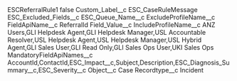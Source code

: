 <?xml version="1.0" encoding="UTF-8"?>
<CustomMetadata xmlns="http://soap.sforce.com/2006/04/metadata" xmlns:xsi="http://www.w3.org/2001/XMLSchema-instance" xmlns:xsd="http://www.w3.org/2001/XMLSchema">
    <label>ESCReferralRule1</label>
    <protected>false</protected>
    <values>
        <field>Custom_Label__c</field>
        <value xsi:type="xsd:string">ESC_CaseRuleMessage</value>
    </values>
    <values>
        <field>ESC_Excluded_Fields__c</field>
        <value xsi:nil="true"/>
    </values>
    <values>
        <field>ESC_Queue_Name__c</field>
        <value xsi:nil="true"/>
    </values>
    <values>
        <field>ExcludeProfileName__c</field>
        <value xsi:nil="true"/>
    </values>
    <values>
        <field>FieldApiName__c</field>
        <value xsi:type="xsd:string">ReferralId</value>
    </values>
    <values>
        <field>Field_Value__c</field>
        <value xsi:nil="true"/>
    </values>
    <values>
        <field>IncludeProfileName__c</field>
        <value xsi:type="xsd:string">ANZ Users,GLI Helpdesk Agent,GLI Helpdesk Manager,USL Accountable Resolver,USL Helpdesk Agent,USL Helpdesk Manager,USL Hybrid Agent,GLI Sales User,GLI Read Only,GLI Sales Ops User,UKI Sales Ops</value>
    </values>
    <values>
        <field>MandatoryFieldApiNames__c</field>
        <value xsi:type="xsd:string">AccountId,ContactId,ESC_Impact__c,Subject,Description,ESC_Diagnosis_Summary__c,ESC_Severity__c</value>
    </values>
    <values>
        <field>Object__c</field>
        <value xsi:type="xsd:string">Case</value>
    </values>
    <values>
        <field>Recordtype__c</field>
        <value xsi:type="xsd:string">Incident</value>
    </values>
</CustomMetadata>
